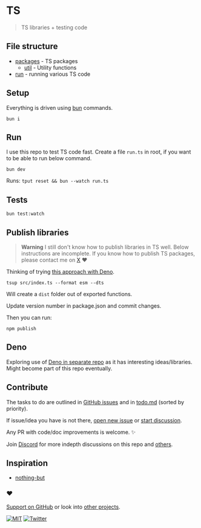# TS

> TS libraries + testing code

## File structure

- [packages](packages) - TS packages
  - [util](packages/util) - Utility functions
- [run](run) - running various TS code

## Setup

Everything is driven using [bun](https://bun.sh/) commands.

```
bun i
```

## Run

I use this repo to test TS code fast. Create a file `run.ts` in root, if you want to be able to run below command.

```
bun dev
```

Runs: `tput reset && bun --watch run.ts`

## Tests

```
bun test:watch
```

## Publish libraries

> **Warning**
> I still don't know how to publish libraries in TS well. Below instructions are incomplete. If you know how to publish TS packages, please contact me on [X](https://twitter.com/nikitavoloboev) ♥️

Thinking of trying [this approach with Deno](https://dev.to/jlarky/creating-an-npm-package-in-2024-deno-dnt-3467).

```
tsup src/index.ts --format esm --dts
```

Will create a `dist` folder out of exported functions.

Update version number in package.json and commit changes.

Then you can run:

```
npm publish
```

## Deno

Exploring use of [Deno in separate repo](https://github.com/nikitavoloboev/deno) as it has interesting ideas/libraries. Might become part of this repo eventually.

## Contribute

The tasks to do are outlined in [GitHub issues](../../issues) and in [todo.md](todo.md) (sorted by priority).

If issue/idea you have is not there, [open new issue](../../issues/new/choose) or [start discussion](../../discussions).

Any PR with code/doc improvements is welcome. ✨

Join [Discord](https://discord.com/invite/TVafwaD23d) for more indepth discussions on this repo and [others](https://github.com/nikitavoloboev#src).

## Inspiration

- [nothing-but](https://github.com/thetarnav/nothing-but)

### ♥️

[Support on GitHub](https://github.com/sponsors/nikitavoloboev) or look into [other projects](https://nikiv.dev/projects).

[![MIT](http://bit.ly/mitbadge)](https://choosealicense.com/licenses/mit/) [![Twitter](http://bit.ly/nikitatweet)](https://twitter.com/nikitavoloboev)
